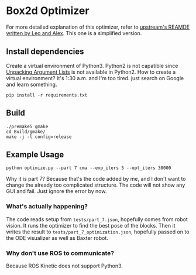 # Box2d Optimizer

For more detailed explanation of this optimizer, refer to [upstream's REAMDE written by Leo and Alex](https://github.com/leonidk/Box2D/blob/master/README.md). This one is a simplified version.

## Install dependencies

Create a virtual environment of Python3. Python2 is not capatible since [Unpacking Argument Lists](https://docs.python.org/3/tutorial/controlflow.html#unpacking-argument-lists) is not available in Python2. How to create a virtual environment? It's 1:30 a.m. and I'm too tired. just search on Google and learn something.

```
pip install -r requirements.txt
```

## Build
```
./premake5 gmake
cd Build/gmake/
make -j -l config=release
```

## Example Usage

```
python optimize.py --part 7 cma --exp_iters 5 --opt_iters 30000
```
Why it is part 7? Because that's the code added by me, and I don't want to change the already too complicated structure. The code will not show any GUI and fail. Just ignore the error by now.

### What's actually happening?

The code reads setup from `tests/part_7.json`, hopefully comes from robot vision. It runs the optimizer to find the best pose of the blocks. Then it writes the result to `tests/part_7_optimization.json`, hopefully passed on to the ODE visualizer as well as Baxter robot.

### Why don't use ROS to communicate?

Because ROS Kinetic does not support Python3.
